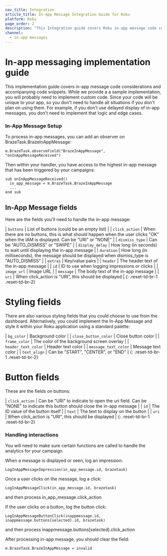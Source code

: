 ```yaml
---
nav_title: Integration
article_title: In-App Message Integration Guide for Roku
platform: Roku
page_order: 2
description: "This Integration guide covers Roku in-app message code considerations"
channel:
  - in-app messages
---
```


# In-app messaging implementation guide

 This implementation guide covers in-app message code considerations and accompanying code snippets.  While we provide a a sample implementation, you will probably need to implement custom code. Since your code will be unique to your app, so you don't need to handle all situations if you don't plan on using them.  For example, if you don't use delayed display of in-app messages, you don't need to implement that logic and edge cases.

### In-App Message Setup

To process in-app messages, you can add an observer on BrazeTask.BrazeInAppMessage:

```
m.BrazeTask.observeField("BrazeInAppMessage", "onInAppMessageReceived")
```

Then within your handler, you have access to the highest in-app message that has been triggered by your campaigns:

```
sub onInAppMessageReceived()
  in_app_message = m.BrazeTask.BrazeInAppMessage
  ...
end sub
```

## In-App Message fields
Here are the fields you'll need to handle the in-app message:

| `buttons` | List of buttons (could be an empty list) |
| `click_action` | When there are no buttons, this is what should happen when the user clicks "OK" when the IAM is displayed. Can be "URI" or "NONE" |
| `dismiss_type` | Can be "AUTO_DISMISS" or "SWIPE" |
| `display_delay` | How long (in seconds) to wait until displaying the in-app message |
| `duration` | How long (in milliseconds), the message should be displayed when dismiss_type is "AUTO_DISMISS" |
| `extras` | Key/value pairs |
| `header` | The header text of the in-app message |
| `id` | ID to use when logging impressions or clicks |
| `image_url` | Image URL |
| `message` | The body text of the in-app message |
| `uri` | When click_action is "URI", this should be displayed |
{: .reset-td-br-1 .reset-td-br-2}

# Styling fields
There are also various styling fields that you could choose to use from the dashboard.  Alternatively, you could implement the In-App Message and style it within your Roku application using a standard palette:

| `bg_color` | Background color |
| `close_button_color` | Close button color |
| `frame_color` | The color of the background screen overlay |
| `header_text_color` | Header text color |
| `message_text_color` | Message text color |
| `text_align` | Can be "START", "CENTER", or "END" |
{: .reset-td-br-1 .reset-td-br-2}

# Button fields
These are the fields on buttons:

| `click_action` | Can be "URI" to indicate to open the uri field. Can be "NONE" to indicate this button should close the in-app message |
| `id` | The ID value of the button itself |
| `text` | The text to display on the button |
| `uri` | When click_action is "URI", this should be displayed |
{: .reset-td-br-1 .reset-td-br-2}

### Handling interactions

You will need to make sure certain functions are called to handle the analytics for your campaign.<br />

When a message is displayed or seen, log an impression:
```
LogInAppMessageImpression(in_app_message.id, brazetask)
```

Once a user clicks on the message, log a click:
```
LogInAppMessageClick(in_app_message.id, brazetask)
```
and then process in_app_message.click_action

If the user clicks on a button, log the button click:
```
LogInAppMessageButtonClick(inappmessage.id, inappmessage.buttons[selected].id, brazetask)
```
and then process inappmessage.buttons[selected].click_action

After processing in-app message, you should clear the field:
```
m.BrazeTask.BrazeInAppMessage = invalid
```
